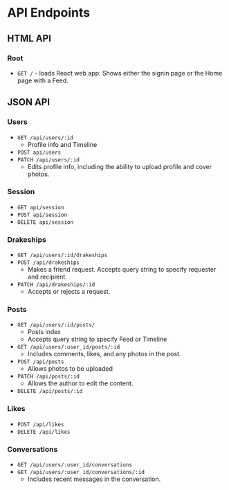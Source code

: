 # API Endpoints

## HTML API

### Root

- `GET /` - loads React web app. Shows either the signin page or the Home page with a Feed.

## JSON API

### Users
- `GET /api/users/:id`
  - Profile info and Timeline
- `POST api/users`
- `PATCH /api/users/:id`
  - Edits profile info, including the ability to upload profile and cover photos.

### Session

- `GET api/session`
- `POST api/session`
- `DELETE api/session`

### Drakeships
- `GET /api/users/:id/drakeships`
- `POST /api/drakeships`
  - Makes a friend request. Accepts query string to specify requester and recipient.
- `PATCH /api/drakeships/:id`
  - Accepts or rejects a request.

### Posts
- `GET /api/users/:id/posts/`
  - Posts index
  - Accepts query string to specify Feed or Timeline
- `GET /api/users/:user_id/posts/:id`
  - Includes comments, likes, and any photos in the post.
- `POST /api/posts`
  - Allows photos to be uploaded
- `PATCH /api/posts/:id`
  - Allows the author to edit the content.
- `DELETE /api/posts/:id`

### Likes
- `POST /api/likes`
- `DELETE /api/likes`

### Conversations
- `GET /api/users/:user_id/conversations`
- `GET /api/users/:user_id/conversations/:id`
  - Includes recent messages in the conversation.
